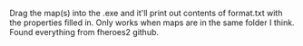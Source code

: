 Drag the map(s) into the .exe and it'll print out contents of format.txt with the properties filled in.
Only works when maps are in the same folder I think.
Found everything from fheroes2 github.